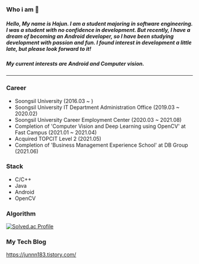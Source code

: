 ### Who i am 👋
##### Hello, My name is Hajun. I am a student majoring in software engineering. I was a student with no confidence in development. But recently, I have a dream of becoming an Android developer, so I have been studying development with passion and fun. I found interest in development a little late, but please look forward to it!
##### My current interests are Android and Computer vision.
----
### Career
* Soongsil University (2016.03 ~ )
* Soongsil University IT Department Administration Office (2019.03 ~ 2020.02)
* Soongsil University Career Employment Center (2020.03 ~ 2021.08)
* Completion of 'Computer Vision and Deep Learning using OpenCV' at Fast Campus (2021.01 ~ 2021.04)
* Acquired TOPCIT Level 2 (2021.05)
* Completion of 'Business Management Experience School' at DB Group (2021.06)
### Stack
* C/C++
* Java
* Android
* OpenCV
### Algorithm
[![Solved.ac Profile](http://mazassumnida.wtf/api/v2/generate_badge?boj=didtmdgus100)](https://solved.ac/didtmdgus100/)
### My Tech Blog
https://junnn183.tistory.com/
